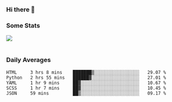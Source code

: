 ### Hi there 👋

<!--
**haruishi43/haruishi43** is a ✨ _special_ ✨ repository because its `README.md` (this file) appears on your GitHub profile.

Here are some ideas to get you started:

- 🔭 I’m currently working on ...
- 🌱 I’m currently learning ...
- 👯 I’m looking to collaborate on ...
- 🤔 I’m looking for help with ...
- 💬 Ask me about ...
- 📫 How to reach me: ...
- 😄 Pronouns: ...
- ⚡ Fun fact: ...
-->

### Some Stats
<div>
  <img align="center" src="https://github-readme-stats.vercel.app/api?username=haruishi43&count_private=true&show_icons=true" />
</div>

</br>

### Daily Averages

<!--START_SECTION:waka-->
```text
HTML     3 hrs 8 mins    ███████▒░░░░░░░░░░░░░░░░░   29.07 % 
Python   2 hrs 55 mins   ██████▓░░░░░░░░░░░░░░░░░░   27.01 % 
YAML     1 hr 9 mins     ██▓░░░░░░░░░░░░░░░░░░░░░░   10.67 % 
SCSS     1 hr 7 mins     ██▓░░░░░░░░░░░░░░░░░░░░░░   10.45 % 
JSON     59 mins         ██▒░░░░░░░░░░░░░░░░░░░░░░   09.17 % 
```
<!--END_SECTION:waka-->
